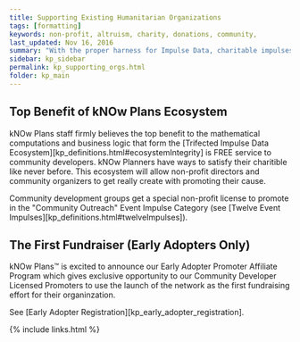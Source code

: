 ```yaml
---
title: Supporting Existing Humanitarian Organizations
tags: [formatting]
keywords: non-profit, altruism, charity, donations, community, 
last_updated: Nov 16, 2016
summary: "With the proper harness for Impulse Data, charitable impulses can be satisfied like never before."
sidebar: kp_sidebar
permalink: kp_supporting_orgs.html
folder: kp_main
---
```


## Top Benefit of kNOw Plans Ecosystem
kNOw Plans staff firmly believes the top benefit to the mathematical computations and business logic that form the [Trifected Impulse Data Ecosystem][kp_definitions.html#ecosystemIntegrity] is FREE service to community developers.  kNOw Planners have ways to satisfy their charitible like never before.  This ecosystem will allow non-profit directors and community organizers to get really create with promoting their cause.

Community development groups get a special non-profit license to promote in the "Community Outreach" Event Impulse Category (see [Twelve Event Impulses][kp_definitions.html#twelveImpulses]).

## The First Fundraiser (Early Adopters Only)
kNOw Plans™ is excited to announce our Early Adopter Promoter Affiliate Program which gives exclusive opportunity to our Community Developer Licensed Promoters to use the launch of the network as the first fundraising effort for their organinzation.  

See [Early Adopter Registration][kp_early_adopter_registration].

{% include links.html %}
